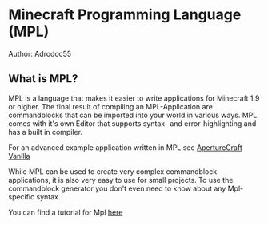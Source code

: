 Minecraft Programming Language (MPL)
====================================

Author: Adrodoc55

What is MPL?
-----------
MPL is a language that makes it easier to write applications for Minecraft 1.9 or higher.
The final result of compiling an MPL-Application are commandblocks that can be imported into your world in various ways.
MPL comes with it's own Editor that supports syntax- and error-highlighting and has a built in compiler.

For an advanced example application written in MPL see [ApertureCraft Vanilla](https://github.com/Adrodoc55/ApertureCraftVanilla)

While MPL can be used to create very complex commandblock applications, it is also very easy to use for small projects.
To use the commandblock generator you don't even need to know about any Mpl-specific syntax.

You can find a tutorial for Mpl [here](https://github.com/Adrodoc55/MPL/wiki/Tutorial)
